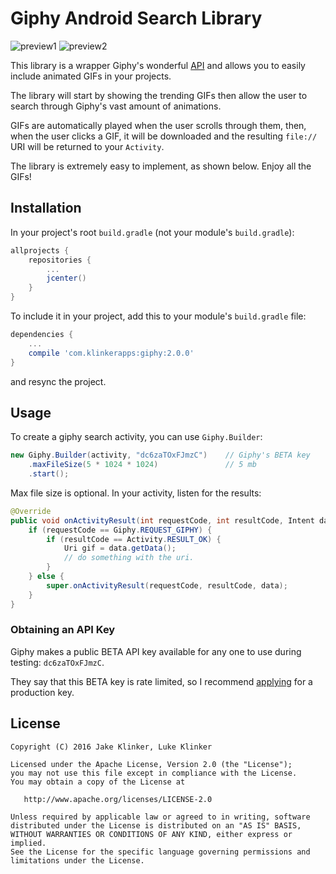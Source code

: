 # Giphy Android Search Library

![preview1](artwork/preview.png) ![preview2](artwork/preview2.png)

This library is a wrapper Giphy's wonderful [API](https://github.com/Giphy/GiphyAPI) and allows you to easily include animated GIFs in your projects.

The library will start by showing the trending GIFs then allow the user to search through Giphy's vast amount of animations.

GIFs are automatically played when the user scrolls through them, then, when the user clicks a GIF, it will be downloaded and the resulting `file://` URI will be returned to your `Activity`.

The library is extremely easy to implement, as shown below. Enjoy all the GIFs!

## Installation

In your project's root `build.gradle` (not your module's `build.gradle`):

```groovy
allprojects {
    repositories {
        ...
        jcenter()
    }
}
```

To include it in your project, add this to your module's `build.gradle` file:

```groovy
dependencies {
	...
	compile 'com.klinkerapps:giphy:2.0.0'
}
```

and resync the project.

## Usage

To create a giphy search activity, you can use `Giphy.Builder`:

```java
new Giphy.Builder(activity, "dc6zaTOxFJmzC")    // Giphy's BETA key
    .maxFileSize(5 * 1024 * 1024)               // 5 mb
    .start();
```

Max file size is optional. In your activity, listen for the results:

```java
@Override
public void onActivityResult(int requestCode, int resultCode, Intent data) {
    if (requestCode == Giphy.REQUEST_GIPHY) {
        if (resultCode == Activity.RESULT_OK) {
            Uri gif = data.getData();
            // do something with the uri.
        }
    } else {
        super.onActivityResult(requestCode, resultCode, data);
    }
}
```

### Obtaining an API Key

Giphy makes a public BETA API key available for any one to use during testing: `dc6zaTOxFJmzC`.

They say that this BETA key is rate limited, so I recommend [applying](http://api.giphy.com/submit) for a production key.

## License

    Copyright (C) 2016 Jake Klinker, Luke Klinker

    Licensed under the Apache License, Version 2.0 (the "License");
    you may not use this file except in compliance with the License.
    You may obtain a copy of the License at

       http://www.apache.org/licenses/LICENSE-2.0

    Unless required by applicable law or agreed to in writing, software
    distributed under the License is distributed on an "AS IS" BASIS,
    WITHOUT WARRANTIES OR CONDITIONS OF ANY KIND, either express or implied.
    See the License for the specific language governing permissions and
    limitations under the License.
